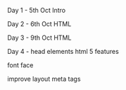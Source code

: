 Day 1 - 5th Oct
Intro

Day 2 - 6th Oct
HTML

Day 3 - 9th Oct
HTML


Day 4 - 
head elements
html 5 features




font face




improve layout
meta tags